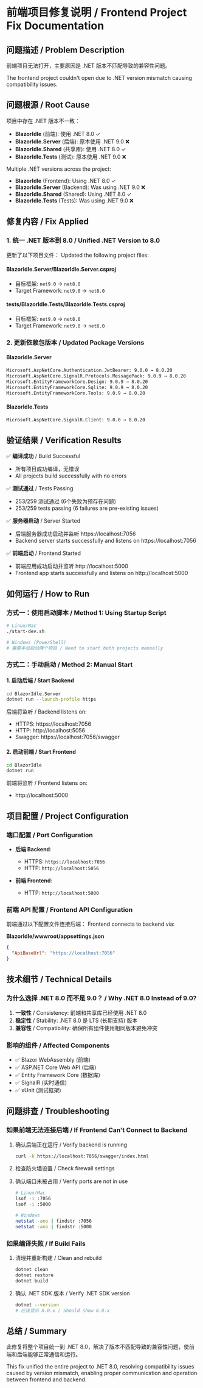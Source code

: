 # 前端项目修复说明 / Frontend Project Fix Documentation

## 问题描述 / Problem Description

前端项目无法打开，主要原因是 .NET 版本不匹配导致的兼容性问题。

The frontend project couldn't open due to .NET version mismatch causing compatibility issues.

## 问题根源 / Root Cause

项目中存在 .NET 版本不一致：
- **BlazorIdle** (前端): 使用 .NET 8.0 ✓
- **BlazorIdle.Server** (后端): 原本使用 .NET 9.0 ❌
- **BlazorIdle.Shared** (共享库): 使用 .NET 8.0 ✓
- **BlazorIdle.Tests** (测试): 原本使用 .NET 9.0 ❌

Multiple .NET versions across the project:
- **BlazorIdle** (Frontend): Using .NET 8.0 ✓
- **BlazorIdle.Server** (Backend): Was using .NET 9.0 ❌
- **BlazorIdle.Shared** (Shared): Using .NET 8.0 ✓
- **BlazorIdle.Tests** (Tests): Was using .NET 9.0 ❌

## 修复内容 / Fix Applied

### 1. 统一 .NET 版本到 8.0 / Unified .NET Version to 8.0

更新了以下项目文件：
Updated the following project files:

#### BlazorIdle.Server/BlazorIdle.Server.csproj
- 目标框架: `net9.0` → `net8.0`
- Target Framework: `net9.0` → `net8.0`

#### tests/BlazorIdle.Tests/BlazorIdle.Tests.csproj
- 目标框架: `net9.0` → `net8.0`
- Target Framework: `net9.0` → `net8.0`

### 2. 更新依赖包版本 / Updated Package Versions

#### BlazorIdle.Server
```xml
Microsoft.AspNetCore.Authentication.JwtBearer: 9.0.0 → 8.0.20
Microsoft.AspNetCore.SignalR.Protocols.MessagePack: 9.0.9 → 8.0.20
Microsoft.EntityFrameworkCore.Design: 9.0.9 → 8.0.20
Microsoft.EntityFrameworkCore.Sqlite: 9.0.9 → 8.0.20
Microsoft.EntityFrameworkCore.Tools: 9.0.9 → 8.0.20
```

#### BlazorIdle.Tests
```xml
Microsoft.AspNetCore.SignalR.Client: 9.0.0 → 8.0.20
```

## 验证结果 / Verification Results

✅ **编译成功** / Build Successful
- 所有项目成功编译，无错误
- All projects build successfully with no errors

✅ **测试通过** / Tests Passing
- 253/259 测试通过 (6个失败为预存在问题)
- 253/259 tests passing (6 failures are pre-existing issues)

✅ **服务器启动** / Server Started
- 后端服务器成功启动并监听 https://localhost:7056
- Backend server starts successfully and listens on https://localhost:7056

✅ **前端启动** / Frontend Started
- 前端应用成功启动并监听 http://localhost:5000
- Frontend app starts successfully and listens on http://localhost:5000

## 如何运行 / How to Run

### 方式一：使用启动脚本 / Method 1: Using Startup Script

```bash
# Linux/Mac
./start-dev.sh

# Windows (PowerShell)
# 需要手动启动两个项目 / Need to start both projects manually
```

### 方式二：手动启动 / Method 2: Manual Start

#### 1. 启动后端 / Start Backend
```bash
cd BlazorIdle.Server
dotnet run --launch-profile https
```

后端将监听 / Backend listens on:
- HTTPS: https://localhost:7056
- HTTP: http://localhost:5056
- Swagger: https://localhost:7056/swagger

#### 2. 启动前端 / Start Frontend
```bash
cd BlazorIdle
dotnet run
```

前端将监听 / Frontend listens on:
- http://localhost:5000

## 项目配置 / Project Configuration

### 端口配置 / Port Configuration

- **后端 Backend**: 
  - HTTPS: `https://localhost:7056`
  - HTTP: `http://localhost:5056`
  
- **前端 Frontend**: 
  - HTTP: `http://localhost:5000`

### 前端 API 配置 / Frontend API Configuration

前端通过以下配置文件连接后端：
Frontend connects to backend via:

**BlazorIdle/wwwroot/appsettings.json**
```json
{
  "ApiBaseUrl": "https://localhost:7056"
}
```

## 技术细节 / Technical Details

### 为什么选择 .NET 8.0 而不是 9.0？ / Why .NET 8.0 Instead of 9.0?

1. **一致性** / Consistency: 前端和共享库已经使用 .NET 8.0
2. **稳定性** / Stability: .NET 8.0 是 LTS (长期支持) 版本
3. **兼容性** / Compatibility: 确保所有组件使用相同版本避免冲突

### 影响的组件 / Affected Components

- ✅ Blazor WebAssembly (前端)
- ✅ ASP.NET Core Web API (后端)
- ✅ Entity Framework Core (数据库)
- ✅ SignalR (实时通信)
- ✅ xUnit (测试框架)

## 问题排查 / Troubleshooting

### 如果前端无法连接后端 / If Frontend Can't Connect to Backend

1. 确认后端正在运行 / Verify backend is running
   ```bash
   curl -k https://localhost:7056/swagger/index.html
   ```

2. 检查防火墙设置 / Check firewall settings

3. 确认端口未被占用 / Verify ports are not in use
   ```bash
   # Linux/Mac
   lsof -i :7056
   lsof -i :5000
   
   # Windows
   netstat -ano | findstr :7056
   netstat -ano | findstr :5000
   ```

### 如果编译失败 / If Build Fails

1. 清理并重新构建 / Clean and rebuild
   ```bash
   dotnet clean
   dotnet restore
   dotnet build
   ```

2. 确认 .NET SDK 版本 / Verify .NET SDK version
   ```bash
   dotnet --version
   # 应该显示 8.0.x / Should show 8.0.x
   ```

## 总结 / Summary

此修复将整个项目统一到 .NET 8.0，解决了版本不匹配导致的兼容性问题，使前端和后端能够正常通信和运行。

This fix unified the entire project to .NET 8.0, resolving compatibility issues caused by version mismatch, enabling proper communication and operation between frontend and backend.
